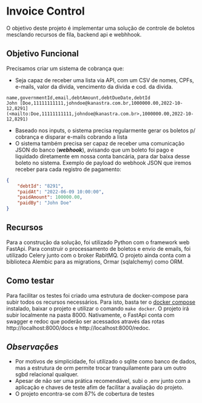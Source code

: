 


# Invoice Control

O objetivo deste projeto é implementar uma solução de controle de boletos mesclando recursos de fila, backend api e webhhook. 

## Objetivo Funcional

Precisamos criar um sistema de cobrança que:

-   Seja capaz de receber uma lista via API, com um CSV de nomes, CPFs, e-mails, valor da divida, vencimento da divida e cod. da divida.

```
name,governmentId,email,debtAmount,debtDueDate,debtId
John [Doe,11111111111,johndoe@kanastra.com.br,1000000.00,2022-10-12,8291](<mailto:Doe,11111111111,johndoe@kanastra.com.br>,1000000.00,2022-10-12,8291) 

```

-   Baseado nos inputs, o sistema precisa regularmente gerar os boletos p/ cobrança e disparar e-mails cobrando a lista
-   O sistema também precisa ser capaz de receber uma comunicação JSON do banco (_**webhook**_), avisando que um boleto foi pago e liquidado diretamente em nossa conta bancária, para dar baixa desse boleto no sistema. Exemplo de payload do webhook JSON que iremos receber para cada registro de pagamento:

```json
{
	"debtId": "8291",
	"paidAt": "2022-06-09 10:00:00",
	"paidAmount": 100000.00,
	"paidBy": "John Doe"
}

```

## Recursos

Para a construção da solução, foi utilizado Python com o framework web FastApi. 
Para construir o processamento de boletos e envio de emails, foi utilizado Celery junto com o broker RabitMQ.
O projeto ainda conta com a biblioteca Alembic para as migrations, Ormar (sqlalchemy) como ORM.


## Como testar
Para facilitar os testes foi criado uma estrutura de docker-compose para subir todos os recursos necessários.
Para isto, basta ter o [docker compose](https://www.digitalocean.com/community/tutorials/how-to-install-and-use-docker-compose-on-ubuntu-20-04-pt) instalado, baixar o projeto e utilizar o comando `make docker`.
O projeto irá subir localmente na pasta 8000.
Nativamente, o FastApi conta com swagger e redoc que poderão ser acessados através das rotas http://localhost:8000/docs e http://localhost:8000/redoc.


## *Observações*

 - Por motivos de simplicidade, foi utilizado o sqlite como banco de
   dados, mas a estrutura de orm permite trocar tranquilamente para um
   outro sgbd relacional qualquer.
 - Apesar de não ser uma prática recomendável, subi o .env junto com a
   aplicação e chaves de teste afim de facilitar a avaliação do projeto.
 - O projeto encontra-se com 87% de cobertura de testes
